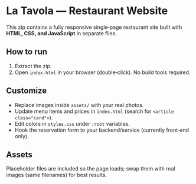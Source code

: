 # La Tavola — Restaurant Website

This zip contains a fully responsive single‑page restaurant site built with **HTML, CSS, and JavaScript** in separate files.

## How to run
1. Extract the zip.
2. Open `index.html` in your browser (double‑click). No build tools required.

## Customize
- Replace images inside `assets/` with your real photos.
- Update menu items and prices in `index.html` (search for `<article class="card">`).
- Edit colors in `styles.css` under `:root` variables.
- Hook the reservation form to your backend/service (currently front‑end only).

## Assets
Placeholder files are included so the page loads; swap them with real images (same filenames) for best results.

